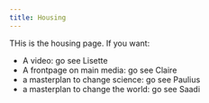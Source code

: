 ```yaml
---
title: Housing
---
```

THis is the housing page. If you want:

- A video: go see Lisette
- A frontpage on main media: go see Claire
- a masterplan to change science: go see Paulius
- a masterplan to change the world: go see Saadi
